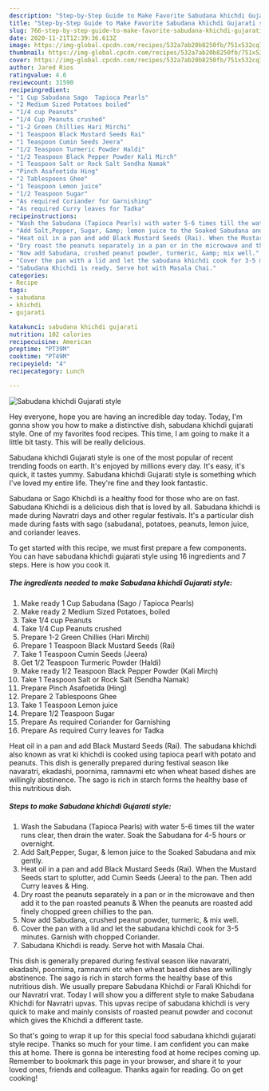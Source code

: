 ```yaml
---
description: "Step-by-Step Guide to Make Favorite Sabudana khichdi Gujarati style"
title: "Step-by-Step Guide to Make Favorite Sabudana khichdi Gujarati style"
slug: 766-step-by-step-guide-to-make-favorite-sabudana-khichdi-gujarati-style
date: 2020-11-21T12:39:36.613Z
image: https://img-global.cpcdn.com/recipes/532a7ab20b8250fb/751x532cq70/sabudana-khichdi-gujarati-style-recipe-main-photo.jpg
thumbnail: https://img-global.cpcdn.com/recipes/532a7ab20b8250fb/751x532cq70/sabudana-khichdi-gujarati-style-recipe-main-photo.jpg
cover: https://img-global.cpcdn.com/recipes/532a7ab20b8250fb/751x532cq70/sabudana-khichdi-gujarati-style-recipe-main-photo.jpg
author: Jared Rios
ratingvalue: 4.6
reviewcount: 31590
recipeingredient:
- "1 Cup Sabudana Sago  Tapioca Pearls"
- "2 Medium Sized Potatoes boiled"
- "1/4 cup Peanuts"
- "1/4 Cup Peanuts crushed"
- "1-2 Green Chillies Hari Mirchi"
- "1 Teaspoon Black Mustard Seeds Rai"
- "1 Teaspoon Cumin Seeds Jeera"
- "1/2 Teaspoon Turmeric Powder Haldi"
- "1/2 Teaspoon Black Pepper Powder Kali Mirch"
- "1 Teaspoon Salt or Rock Salt Sendha Namak"
- "Pinch Asafoetida Hing"
- "2 Tablespoons Ghee"
- "1 Teaspoon Lemon juice"
- "1/2 Teaspoon Sugar"
- "As required Coriander for Garnishing"
- "As required Curry leaves for Tadka"
recipeinstructions:
- "Wash the Sabudana (Tapioca Pearls) with water 5-6 times till the water runs clear, then drain the water. Soak the Sabudana for 4-5 hours or overnight."
- "Add Salt,Pepper, Sugar, &amp; lemon juice to the Soaked Sabudana and mix gently."
- "Heat oil in a pan and add Black Mustard Seeds (Rai). When the Mustard Seeds start to splutter, add Cumin Seeds (Jeera) to the pan. Then add Curry leaves &amp; Hing."
- "Dry roast the peanuts separately in a pan or in the microwave and then add it to the pan roasted peanuts &amp; When the peanuts are roasted add finely chopped green chillies to the pan."
- "Now add Sabudana, crushed peanut powder, turmeric, &amp; mix well."
- "Cover the pan with a lid and let the sabudana khichdi cook for 3-5 minutes. Garnish with chopped Coriander."
- "Sabudana Khichdi is ready. Serve hot with Masala Chai."
categories:
- Recipe
tags:
- sabudana
- khichdi
- gujarati

katakunci: sabudana khichdi gujarati 
nutrition: 102 calories
recipecuisine: American
preptime: "PT39M"
cooktime: "PT49M"
recipeyield: "4"
recipecategory: Lunch

---
```



![Sabudana khichdi Gujarati style](https://img-global.cpcdn.com/recipes/532a7ab20b8250fb/751x532cq70/sabudana-khichdi-gujarati-style-recipe-main-photo.jpg)

Hey everyone, hope you are having an incredible day today. Today, I'm gonna show you how to make a distinctive dish, sabudana khichdi gujarati style. One of my favorites food recipes. This time, I am going to make it a little bit tasty. This will be really delicious.

Sabudana khichdi Gujarati style is one of the most popular of recent trending foods on earth. It's enjoyed by millions every day. It's easy, it's quick, it tastes yummy. Sabudana khichdi Gujarati style is something which I've loved my entire life. They're fine and they look fantastic.

Sabudana or Sago Khichdi is a healthy food for those who are on fast. Sabudana Khichdi is a delicious dish that is loved by all. Sabudana khichdi is made during Navratri days and other regular festivals. It&#39;s a particular dish made during fasts with sago (sabudana), potatoes, peanuts, lemon juice, and coriander leaves.


To get started with this recipe, we must first prepare a few components. You can have sabudana khichdi gujarati style using 16 ingredients and 7 steps. Here is how you cook it.

<!--inarticleads1-->

##### The ingredients needed to make Sabudana khichdi Gujarati style:

1. Make ready 1 Cup Sabudana (Sago / Tapioca Pearls)
1. Make ready 2 Medium Sized Potatoes, boiled
1. Take 1/4 cup Peanuts
1. Take 1/4 Cup Peanuts crushed
1. Prepare 1-2 Green Chillies (Hari Mirchi)
1. Prepare 1 Teaspoon Black Mustard Seeds (Rai)
1. Take 1 Teaspoon Cumin Seeds (Jeera)
1. Get 1/2 Teaspoon Turmeric Powder (Haldi)
1. Make ready 1/2 Teaspoon Black Pepper Powder (Kali Mirch)
1. Take 1 Teaspoon Salt or Rock Salt (Sendha Namak)
1. Prepare Pinch Asafoetida (Hing)
1. Prepare 2 Tablespoons Ghee
1. Take 1 Teaspoon Lemon juice
1. Prepare 1/2 Teaspoon Sugar
1. Prepare As required Coriander for Garnishing
1. Prepare As required Curry leaves for Tadka


Heat oil in a pan and add Black Mustard Seeds (Rai). The sabudana khichdi also known as vrat ki khichdi is cooked using tapioca pearl with potato and peanuts. This dish is generally prepared during festival season like navaratri, ekadashi, poornima, ramnavmi etc when wheat based dishes are willingly abstinence. The sago is rich in starch forms the healthy base of this nutritious dish. 

<!--inarticleads2-->

##### Steps to make Sabudana khichdi Gujarati style:

1. Wash the Sabudana (Tapioca Pearls) with water 5-6 times till the water runs clear, then drain the water. Soak the Sabudana for 4-5 hours or overnight.
1. Add Salt,Pepper, Sugar, &amp; lemon juice to the Soaked Sabudana and mix gently.
1. Heat oil in a pan and add Black Mustard Seeds (Rai). When the Mustard Seeds start to splutter, add Cumin Seeds (Jeera) to the pan. Then add Curry leaves &amp; Hing.
1. Dry roast the peanuts separately in a pan or in the microwave and then add it to the pan roasted peanuts &amp; When the peanuts are roasted add finely chopped green chillies to the pan.
1. Now add Sabudana, crushed peanut powder, turmeric, &amp; mix well.
1. Cover the pan with a lid and let the sabudana khichdi cook for 3-5 minutes. Garnish with chopped Coriander.
1. Sabudana Khichdi is ready. Serve hot with Masala Chai.


This dish is generally prepared during festival season like navaratri, ekadashi, poornima, ramnavmi etc when wheat based dishes are willingly abstinence. The sago is rich in starch forms the healthy base of this nutritious dish. We usually prepare Sabudana Khichdi or Farali Khichdi for our Navratri vrat. Today I will show you a different style to make Sabudana Khichdi for Navratri upvas. This upvas recipe of sabudana khichdi is very quick to make and mainly consists of roasted peanut powder and coconut which gives the Khichdi a different taste. 

So that's going to wrap it up for this special food sabudana khichdi gujarati style recipe. Thanks so much for your time. I am confident you can make this at home. There is gonna be interesting food at home recipes coming up. Remember to bookmark this page in your browser, and share it to your loved ones, friends and colleague. Thanks again for reading. Go on get cooking!
